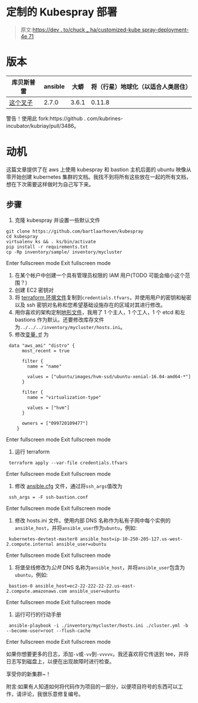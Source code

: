 # 定制的 Kubespray 部署

> 原文:[https://dev . to/chuck _ ha/customized-kube spray-deployment-4e 71](https://dev.to/chuck_ha/customized-kubespray-deployment-4e71)

# 版本

| 库贝斯普雷 | ansible | 大蟒 | 将（行星）地球化（以适合人类居住） |
| --- | --- | --- | --- |
| [这个叉子](https://github.com/bartlaarhoven/kubespray) | 2.7.0 | 3.6.1 | 0.11.8 |

警告！使用此 fork:https://github . com/kubrines-incubator/kubriay/pull/3486。

# 动机

这篇文章提供了在 aws 上使用 kubespray 和 bastion 主机后面的 ubuntu 映像从零开始创建 kubernetes 集群的文档。我找不到将所有这些放在一起的所有文档，想在下次需要这样做时为自己写下来。

## 步骤

1.  克隆 kubespray 并设置一些默认文件

```
git clone https://github.com/bartlaarhoven/kubespray
cd kubespray
virtualenv ks && . ks/bin/activate
pip install -r requirements.txt
cp -Rp inventory/sample/ inventory/mycluster 
```

Enter fullscreen mode Exit fullscreen mode

1.  在某个帐户中创建一个具有管理员权限的 IAM 用户(TODO 可能会缩小这个范围？)
2.  创建 EC2 密钥对
3.  将 [terraform 环境文件](https://github.com/kubernetes-incubator/kubespray/blob/7e84de2ae116f624b570eadc28022e924bd273bc/contrib/terraform/aws/credentials.tfvars.example)复制到`credentials.tfvars`，并使用用户的密钥和秘密以及 ssh 密钥对名称和您希望基础设施存在的区域对其进行修改。
4.  用你喜欢的架构定制[地形文件](https://github.com/kubernetes-incubator/kubespray/blob/7e84de2ae116f624b570eadc28022e924bd273bc/contrib/terraform/aws/terraform.tfvars)，我用了 1 个主人，1 个工人，1 个 etcd 和左 bastions 作为默认。还要修改库存文件为`../../../inventory/mycluster/hosts.ini`。
5.  修改[变量. tf](https://github.com/kubernetes-incubator/kubespray/blob/7e84de2ae116f624b570eadc28022e924bd273bc/contrib/terraform/aws/variables.tf#L23) 为

```
 data "aws_ami" "distro" {
      most_recent = true

      filter {
        name = "name"

        values = ["ubuntu/images/hvm-ssd/ubuntu-xenial-16.04-amd64-*"]
      }

      filter {
        name = "virtualization-type"

        values = ["hvm"]
      }

      owners = ["099720109477"]
    } 
```

Enter fullscreen mode Exit fullscreen mode

1.  运行 terraform

```
 terraform apply --var-file credentials.tfvars 
```

Enter fullscreen mode Exit fullscreen mode

1.  修改 [ansible.cfg](https://github.com/kubernetes-incubator/kubespray/blob/7e84de2ae116f624b570eadc28022e924bd273bc/ansible.cfg) 文件，通过将`ssh_args`值改为

```
 ssh_args = -F ssh-bastion.conf 
```

Enter fullscreen mode Exit fullscreen mode

1.  修改 hosts.ini 文件。使用内部 DNS 名称作为私有子网中每个实例的`ansible_host`，并将`ansible_user`作为`ubuntu`，例如:

```
 kubernetes-devtest-master0 ansible_host=ip-10-250-205-127.us-west-2.compute.internal ansible_user=ubuntu 
```

Enter fullscreen mode Exit fullscreen mode

1.  将堡垒线修改为*公共* DNS 名称为`ansible_host`，并将`ansible_user`包含为`ubuntu`，例如:

```
 bastion-0 ansible_host=ec2-22-222-22-22.us-east-2.compute.amazonaws.com ansible_user=ubuntu 
```

Enter fullscreen mode Exit fullscreen mode

1.  运行可行的行动手册

```
 ansible-playbook -i ./inventory/mycluster/hosts.ini ./cluster.yml -b --become-user=root --flush-cache 
```

Enter fullscreen mode Exit fullscreen mode

如果你想要更多的日志，添加`-v`或`-vv`到`-vvvvv`。我还喜欢将它传送到 tee，并将日志写到磁盘上，以便在出现故障时进行检查。

享受你的新集群~！

附言:如果有人知道如何将代码作为项目的一部分，以便项目符号的东西可以工作，请评论，我很乐意修复编号。
